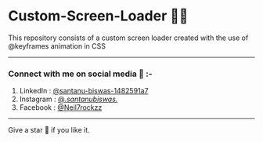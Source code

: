 # Custom-Screen-Loader 👨‍💻
This repository consists of a custom screen loader created with the use of @keyframes animation in CSS

***
### Connect with me on social media 📲 :-
1. LinkedIn : <a href="https://www.linkedin.com/in/santanu-biswas-1482591a7/">@santanu-biswas-1482591a7</a>
2. Instagram : <a href="https://www.instagram.com/_.santanubiswas._/">@_.santanubiswas._</a>
3. Facebook : <a href="https://www.linkedin.com/in/santanu-biswas-1482591a7/https://www.facebook.com/Neil7rockzz/">@Neil7rockzz</a>

***
Give a star 🌟 if you like it.


